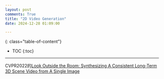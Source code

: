 ```yaml
---
layout: post
comments: True
title: "2D Video Generation"
date: 2024-12-28 01:09:00

---
```


<!--more-->

{: class="table-of-content"}
* TOC
{:toc}

---

CVPR2022的[Look Outside the Room: Synthesizing A Consistent Long-Term 3D Scene Video from A Single Image](https://xrenaa.github.io/look-outside-room/)
